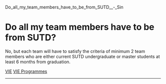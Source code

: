 Do_all_my_team_members_have_to_be_from_SUTD__-_Sin



Do all my team members have to be from SUTD?
============================================

No, but each team will have to satisfy the criteria of minimum 2 team members who are either current SUTD undergraduate or master students at least 6 months from graduation.

[VIE](https://www.sutd.edu.sg/tag/vie/) [VIE Programmes](https://www.sutd.edu.sg/tag/vie-programmes/)

---

